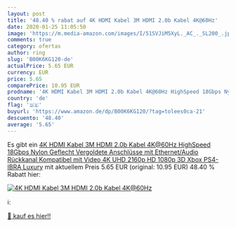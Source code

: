 ```yaml
---
layout: post
title: '48.40 % rabat auf 4K HDMI Kabel 3M HDMI 2.0b Kabel 4K@60Hz'
date: 2020-01-25 11:05:50
image: 'https://m.media-amazon.com/images/I/51SVJiM5XyL._AC_._SL200_.jpg'
comments: true
category: ofertas
author: ring
slug: 'B00K6KG120-de'
actualPrice: 5.65 EUR
currency: EUR
price: 5.65
comparePrice: 10.95 EUR
prodname: '4K HDMI Kabel 3M HDMI 2.0b Kabel 4K@60Hz HighSpeed 18Gbps Nylon Geflecht Vergoldete Anschlüsse mit Ethernet/Audio Rückkanal Kompatibel mit Video 4K UHD 2160p HD 1080p 3D Xbox PS4-IBRA Luxury'
country: 'de'
flag: '🇩🇪'
buyurl: 'https://www.amazon.de/dp/B00K6KG120/?tag=tolees0ca-21'
descuento: '48.40'
average: '5.65'
---
```


Es gibt ein [4K HDMI Kabel 3M HDMI 2.0b Kabel 4K@60Hz HighSpeed 18Gbps Nylon Geflecht Vergoldete Anschlüsse mit Ethernet/Audio Rückkanal Kompatibel mit Video 4K UHD 2160p HD 1080p 3D Xbox PS4-IBRA Luxury](https://www.amazon.de/dp/B00K6KG120/?tag=tolees0ca-21) mit aktuellem Preis 5.65 EUR (original: 10.95 EUR) 48.40 % Rabatt hier:

[![4K HDMI Kabel 3M HDMI 2.0b Kabel 4K@60Hz](https://m.media-amazon.com/images/I/51SVJiM5XyL._AC_._SL200_.jpg)](https://www.amazon.de/dp/B00K6KG120/?tag=tolees0ca-21)

ℹ️:


[🛒 kauf es hier!!](https://www.amazon.de/dp/B00K6KG120/?tag=tolees0ca-21)
